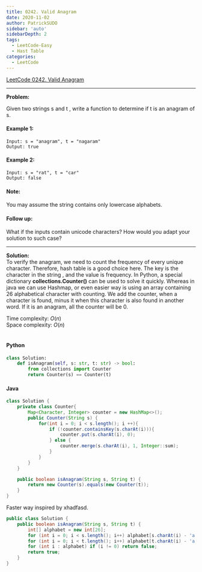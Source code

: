 ```yaml
---
title: 0242. Valid Anagram
date: 2020-11-02
author: PatrickSUDO
sidebar: 'auto'
sidebarDepth: 2
tags: 
  - LeetCode-Easy
  - Hast Table
categories:
  - LeetCode
---
```

[LeetCode 0242. Valid Anagram](https://leetcode.com/problems/valid-anagram/)

---
**Problem:** <br/>

Given two strings s and t , write a function to determine if t is an anagram of s.

#### Example 1:

    Input: s = "anagram", t = "nagaram"
    Output: true

#### Example 2:

    Input: s = "rat", t = "car"
    Output: false


#### Note:
You may assume the string contains only lowercase alphabets.

#### Follow up:
What if the inputs contain unicode characters? How would you adapt your solution to such case?

---
**Solution:** <br/>
To verify the anagram, we need to count the frequency of every unique character. Therefore, hash table is a good choice here. The key is the character in the string , and the value is frequency. In Python, a special dictionary **collections.Counter()** can be used to solve it quickly. Whereas in java we can use Hashmap, or even easier way is using an array containing 26 alphabetical character with counting. We add the counter, when a character is found, minus it when this character is also found in another word. If it is an anagram, all the counter will be 0.



Time complexity: $O(n)$</br>
Space complexity: $O(n)$ 
</br>
</br>

#### Python
```python
class Solution:
    def isAnagram(self, s: str, t: str) -> bool:
        from collections import Counter
        return Counter(s) == Counter(t)
```


#### Java
```java
class Solution {
    private class Counter{
        Map<Character, Integer> counter = new HashMap<>();
        public Counter(String s) {
            for(int i = 0; i < s.length(); i ++){
                if (!counter.containsKey(s.charAt(i))){
                    counter.put(s.charAt(i), 0);
                } else {
                    counter.merge(s.charAt(i), 1, Integer::sum);
                }
            }
        }
    }

    public boolean isAnagram(String s, String t) {
        return new Counter(s).equals(new Counter(t));
    }
}
```

Faster way inspired by xhadfasd. 
```java
public class Solution {
    public boolean isAnagram(String s, String t) {
        int[] alphabet = new int[26];
        for (int i = 0; i < s.length(); i++) alphabet[s.charAt(i) - 'a']++;
        for (int i = 0; i < t.length(); i++) alphabet[t.charAt(i) - 'a']--;
        for (int i : alphabet) if (i != 0) return false;
        return true;
    }
}
```
<Disqus shortname="patricksudo" />
